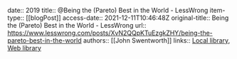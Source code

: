 date:: 2019
title:: @Being the (Pareto) Best in the World - LessWrong
item-type:: [[blogPost]]
access-date:: 2021-12-11T10:46:48Z
original-title:: Being the (Pareto) Best in the World - LessWrong
url:: https://www.lesswrong.com/posts/XvN2QQpKTuEzgkZHY/being-the-pareto-best-in-the-world
authors:: [[John Swentworth]]
links:: [Local library](zotero://select/library/items/KM8N3WMT), [Web library](https://www.zotero.org/users/6520516/items/KM8N3WMT)
